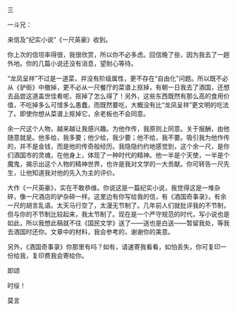 三

一斗兄：

来信及“纪实小说”《一尺英豪》收到。

你上次的信坦率得很，我很欣赏，所以你不必多虑。回信晚了些，因为我去了一趟外地。你的几篇小说还没有消息，望耐心等待。

“龙凤呈祥”不过是一道菜，并没有阶级属性，更不存在“自由化”问题。所以既不必从《驴街》中撤掉，更不必从一尺餐厅的菜谱上抠掉，有朝一日我去了酒国，还想去品尝这道盖世佳肴呢，抠掉了怎么得了！另外，这些东西既然有那么高的食用价值，不吃掉多么可惜多么愚蠢，而既然要吃，大概没有比“龙凤呈祥”更文明的吃法了。即使你想从菜谱上抠掉它，余老板也不会同意。

余一尺这个人物，越来越让我感兴趣。为他作传，我原则上同意。关于报酬，由他随意就是。他多给，我多要；他少给，我少要；他不给，我不要。吸引我为他作传的，并不是金钱，而是他的传奇般经历。我隐隐约约地感觉到，这个余一尺，是你们酒国市的灵魂，在他身上，体现了一种时代的精神。他一半是个天使，一半是个魔鬼，揭示出这个人物的精神世界，也许是我对文学的一大贡献。你可转告一尺先生，让他知道我对他的先入为主的评价。

大作《一尺英豪》，实在不敢恭维。你说这是一篇纪实小说，我觉得这是一堆杂碎，像一尺酒店的驴杂碎一样。这里边有你写给我的信，有《酒国奇事录》，有余一尺的胡言乱语。太天马行空了，太漫无节制了。几年前人们就批评我的不节制，但与你的不节制比较起来，我太节制了。现在是一个严守规范的时代，写小说也是如此，所以我想此稿就不往《国民文学》送了——送也是白送——暂留我处，等我去酒国时还你。文章中的材料，我会参考的，谢谢你的美意。

另外，《酒国奇事录》你那里有吗？如有，请速寄我看看，如怕丢失，你可复印一份给我，复印费我会寄给你。

即颂

时绥！

莫言